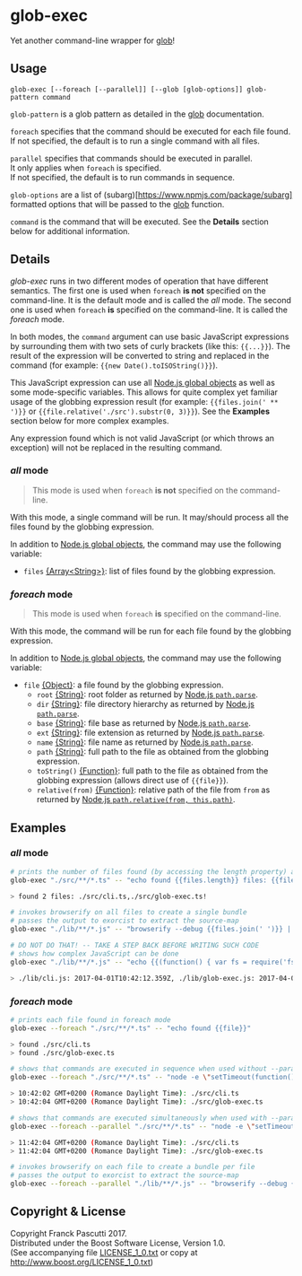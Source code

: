 # glob-exec

Yet another command-line wrapper for [glob](https://www.npmjs.com/package/glob)!

## Usage

```
glob-exec [--foreach [--parallel]] [--glob [glob-options]] glob-pattern command
```

`glob-pattern` is a glob pattern as detailed in the [glob](https://www.npmjs.com/package/glob) documentation.

`foreach` specifies that the command should be executed for each file found.  
If not specified, the default is to run a single command with all files.

`parallel` specifies that commands should be executed in parallel.  
It only applies when `foreach` is specified.  
If not specified, the default is to run commands in sequence.

`glob-options` are a list of (subarg)[https://www.npmjs.com/package/subarg] formatted options that will be passed to the [glob](https://www.npmjs.com/package/glob) function.

`command` is the command that will be executed. See the **Details** section below for additional information.

## Details

_glob-exec_ runs in two different modes of operation that have different semantics. The first one is used when `foreach` **is not** specified on the command-line. It is the default mode and is called the _all_ mode. The second one is used when `foreach` **is** specified on the command-line. It is called the _foreach_ mode.

In both modes, the `command` argument can use basic JavaScript expressions by surrounding them with two sets of curly brackets (like this: `{{...}}`). The result of the expression will be converted to string and replaced in the command (for example: `{{new Date().toISOString()}}`).

This JavaScript expression can use all [Node.js global objects](https://nodejs.org/docs/latest-v6.x/api/globals.html) as well as some mode-specific variables. This allows for quite complex yet familiar usage of the globbing expression result (for example: `{{files.join(' ** ')}}` or `{{file.relative('./src').substr(0, 3)}}`). See the **Examples** section below for more complex examples.

Any expression found which is not valid JavaScript (or which throws an exception) will not be replaced in the resulting command.

### _all_ mode

> This mode is used when `foreach` **is not** specified on the command-line.

With this mode, a single command will be run. It may/should process all the files found by the globbing expression.

In addition to [Node.js global objects](https://nodejs.org/docs/latest-v6.x/api/globals.html), the command may use the following variable:
* `files` [{Array\<String\>}](https://developer.mozilla.org/en-US/docs/Web/JavaScript/Reference/Global_Objects/Array): list of files found by the globbing expression.

### _foreach_ mode

> This mode is used when `foreach` **is** specified on the command-line.

With this mode, the command will be run for each file found by the globbing expression.

In addition to [Node.js global objects](https://nodejs.org/docs/latest-v6.x/api/globals.html), the command may use the following variable:
* `file` [{Object}](https://developer.mozilla.org/en-US/docs/Web/JavaScript/Reference/Global_Objects/Object): a file found by the globbing expression.
  * `root` [{String}](https://developer.mozilla.org/en-US/docs/Web/JavaScript/Reference/Global_Objects/String): root folder as returned by [Node.js `path.parse`](https://nodejs.org/docs/latest-v6.x/api/path.html#path_path_parse_path).
  * `dir` [{String}](https://developer.mozilla.org/en-US/docs/Web/JavaScript/Reference/Global_Objects/String): file directory hierarchy as returned by [Node.js `path.parse`](https://nodejs.org/docs/latest-v6.x/api/path.html#path_path_parse_path).
  * `base` [{String}](https://developer.mozilla.org/en-US/docs/Web/JavaScript/Reference/Global_Objects/String): file base as returned by [Node.js `path.parse`](https://nodejs.org/docs/latest-v6.x/api/path.html#path_path_parse_path).
  * `ext` [{String}](https://developer.mozilla.org/en-US/docs/Web/JavaScript/Reference/Global_Objects/String): file extension as returned by [Node.js `path.parse`](https://nodejs.org/docs/latest-v6.x/api/path.html#path_path_parse_path).
  * `name` [{String}](https://developer.mozilla.org/en-US/docs/Web/JavaScript/Reference/Global_Objects/String): file name as returned by [Node.js `path.parse`](https://nodejs.org/docs/latest-v6.x/api/path.html#path_path_parse_path).
  * `path` [{String}](https://developer.mozilla.org/en-US/docs/Web/JavaScript/Reference/Global_Objects/String): full path to the file as obtained from the globbing expression.
  * `toString()` [{Function}](https://developer.mozilla.org/en-US/docs/Web/JavaScript/Reference/Functions): full path to the file as obtained from the globbing expression (allows direct use of `{{file}}`).
  * `relative(from)` [{Function}](https://developer.mozilla.org/en-US/docs/Web/JavaScript/Reference/Functions): relative path of the file from `from` as returned by [Node.js `path.relative(from, this.path)`](https://nodejs.org/docs/latest-v6.x/api/path.html#path_path_relative_from_to).

## Examples

### _all_ mode

```sh
# prints the number of files found (by accessing the length property) and the files themselves
glob-exec "./src/**/*.ts" -- "echo found {{files.length}} files: {{files}}!"

> found 2 files: ./src/cli.ts,./src/glob-exec.ts!
```

```sh
# invokes browserify on all files to create a single bundle
# passes the output to exorcist to extract the source-map
glob-exec "./lib/**/*.js" -- "browserify --debug {{files.join(' ')}} | exorcist ./browser/index.js.map > ./browser/index.js"
```

```sh
# DO NOT DO THAT! -- TAKE A STEP BACK BEFORE WRITING SUCH CODE
# shows how complex JavaScript can be done
glob-exec "./lib/**/*.js" -- "echo {{(function() { var fs = require('fs'); return files.map(function(f) { return f + ': ' + fs.statSync(f).mtime.toISOString(); }).join(', '); })()}}"

> ./lib/cli.js: 2017-04-01T10:42:12.359Z, ./lib/glob-exec.js: 2017-04-01T10:42:12.339Z
```

### _foreach_ mode

```sh
# prints each file found in foreach mode
glob-exec --foreach "./src/**/*.ts" -- "echo found {{file}}"

> found ./src/cli.ts
> found ./src/glob-exec.ts
```

```sh
# shows that commands are executed in sequence when used without --parallel
glob-exec --foreach "./src/**/*.ts" -- "node -e \"setTimeout(function() { console.log(new Date().toTimeString() + ': {{file}}'); }, 2000);\""

> 10:42:02 GMT+0200 (Romance Daylight Time): ./src/cli.ts
> 10:42:04 GMT+0200 (Romance Daylight Time): ./src/glob-exec.ts
```

```sh
# shows that commands are executed simultaneously when used with --parallel
glob-exec --foreach --parallel "./src/**/*.ts" -- "node -e \"setTimeout(function() { console.log(new Date().toTimeString() + ': {{file}}'); }, 2000);\""

> 11:42:04 GMT+0200 (Romance Daylight Time): ./src/cli.ts
> 11:42:04 GMT+0200 (Romance Daylight Time): ./src/glob-exec.ts
```

```sh
# invokes browserify on each file to create a bundle per file
# passes the output to exorcist to extract the source-map
glob-exec --foreach --parallel "./lib/**/*.js" -- "browserify --debug {{file}} | exorcist ./browser/{{file.relative('./lib')}}.map > ./browser/{{file.relative('./lib')}}"
```

## Copyright & License

Copyright Franck Pascutti 2017.  
Distributed under the Boost Software License, Version 1.0.  
(See accompanying file [LICENSE\_1\_0.txt](LICENSE_1_0.txt) or copy at http://www.boost.org/LICENSE_1_0.txt)
